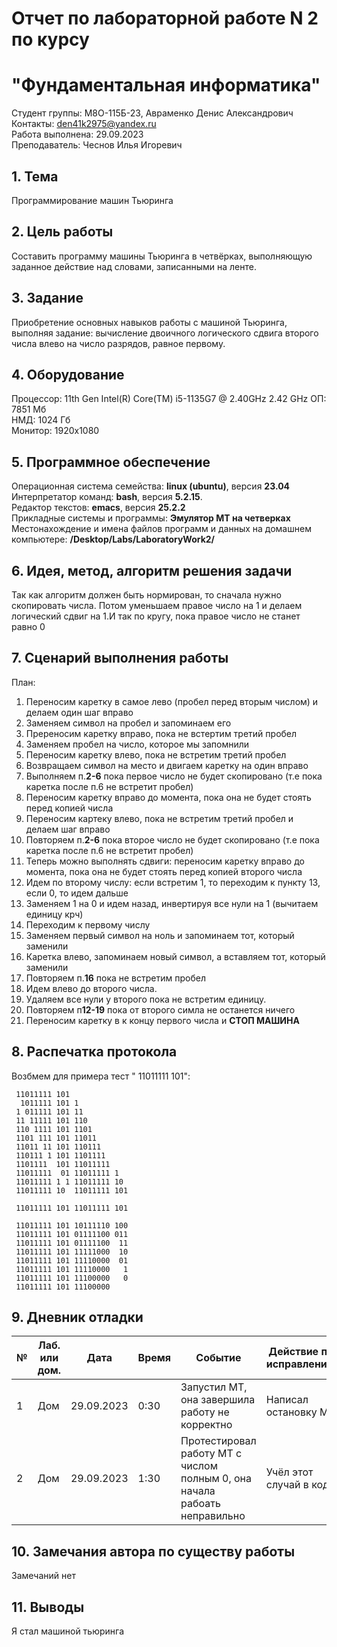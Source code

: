 # Отчет по лабораторной работе N 2 по курсу
# "Фундаментальная информатика"

Студент группы: M8О-115Б-23, Авраменко Денис Александрович
Контакты: den41k2975@yandex.ru \
Работа выполнена: 29.09.2023\
Преподаватель: Чеснов Илья Игоревич

## 1. Тема

Программирование машин Тьюринга

## 2. Цель работы

Составить программу машины Тьюринга в четвёрках, выполняющую заданное действие над словами, записанными на ленте.

## 3. Задание

Приобретение основных навыков работы с машиной Тьюринга, выполняя задание: вычисление двоичного логического сдвига второго числа влево на число разрядов, равное первому.

## 4. Оборудование

Процессор: 11th Gen Intel(R) Core(TM) i5-1135G7 @ 2.40GHz   2.42 GHz
ОП: 7851 Мб\
НМД: 1024 Гб\
Монитор: 1920x1080

## 5. Программное обеспечение

Операционная система семейства: **linux (ubuntu)**, версия **23.04**\
Интерпретатор команд: **bash**, версия **5.2.15**.\
Редактор текстов: **emacs**, версия **25.2.2**\
Прикладные системы и программы: **Эмулятор МТ на четверках**\
Местонахождение и имена файлов программ и данных на домашнем компьютере: **/Desktop/Labs/LaboratoryWork2/**

## 6. Идея, метод, алгоритм решения задачи

Так как алгоритм должен быть нормирован, то сначала нужно скопировать числа. Потом уменьшаем правое число на 1 и делаем логический сдвиг на 1.И так по кругу, пока правое число не станет равно 0

## 7. Сценарий выполнения работы

План:
1. Переносим каретку в самое лево (пробел перед вторым числом) и делаем один  шаг вправо
2. Заменяем символ на пробел и запоминаем его
3. Пререносим каретку вправо, пока не встертим третий пробел
4. Заменяем пробел на число, которое мы запомнили
5. Переносим каретку влево, пока не встретим третий пробел
6. Возвращаем символ на место и двигаем каретку на один вправо
7. Выполняем п.**2-6** пока первое число не будет скопировано (т.е пока каретка после п.6 не встретит пробел)
8. Переносим каретку вправо до момента, пока она не будет стоять перед копией числа
9. Переносим картеку влево, пока не встретим третий пробел и делаем шаг вправо
10. Повторяем п.**2-6** пока второе число не будет скопировано (т.е пока каретка после п.6 не встретит пробел)
11. Теперь можно выполнять сдвиги: переносим каретку вправо до момента, пока она не будет стоять перед копией второго числа
12. Идем по второму числу: если встретим 1, то переходим к пункту 13, если 0, то идем дальше
13. Заменяем 1 на 0 и идем назад, инвертируя все нули на 1 (вычитаем единицу крч)
14. Переходим к первому числу
15. Заменяем первый символ на ноль и запоминаем тот, который заменили
16. Каретка влево, запоминаем новый символ, а вставляем тот, который заменили
17. Повторяем п.**16** пока не встретим пробел
18. Идем влево до второго числа.
19. Удаляем все нули у второго пока не встретим единицу.
20. Повторяем п**12-19** пока от второго симла не останется ничего
21. Переносим каретку в к концу первого числа и **СТОП МАШИНА**

## 8. Распечатка протокола

Возбмем для примера тест " 11011111 101":

```
 11011111 101
  1011111 101 1
 1 011111 101 11
 11 11111 101 110
 110 1111 101 1101
 1101 111 101 11011
 11011 11 101 110111
 110111 1 101 1101111
 1101111  101 11011111
 11011111  01 11011111 1
 11011111 1 1 11011111 10
 11011111 10  11011111 101
 
 11011111 101 11011111 101
 
 11011111 101 10111110 100
 11011111 101 01111100 011
 11011111 101 01111100  11
 11011111 101 11111000  10
 11011111 101 11110000  01
 11011111 101 11110000   1
 11011111 101 11100000   0
 11011111 101 11100000
```

## 9. Дневник отладки

| № | Лаб. или дом. | Дата       | Время     | Событие                                                | Действие по исправлению   | Примечание     |
|---|---------------|------------|-----------|--------------------------------------------------------|---------------------------|----------------|
|1  | Дом           | 29.09.2023 | 0:30     | Запустил МТ, она завершила работу не корректно         | Написал остановку МТ      | Глупая ошибка  |
|2  | Дом           | 29.09.2023 | 1:30     | Протестировал работу МТ с числом полным 0, она начала рабоать неправильно | Учёл этот случай в коде   |                |

## 10. Замечания автора по существу работы

Замечаний нет

## 11. Выводы
Я стал машиной тьюринга


